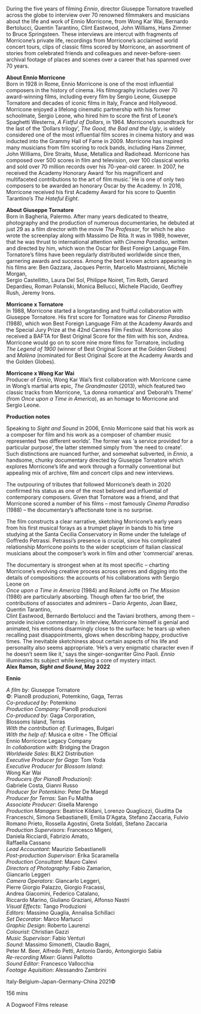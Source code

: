 

During the five years of filming _Ennio_, director Giuseppe Tornatore travelled across the globe to interview over 70 renowned filmmakers and musicians about the life and work of Ennio Morricone, from Wong Kar Wai, Bernardo Bertolucci, Quentin Tarantino, Clint Eastwood, John Williams, Hans Zimmer to Bruce Springsteen. These interviews are intercut with fragments of Morricone’s private life, recordings from Morricone’s acclaimed world concert tours, clips of classic films scored by Morricone, an assortment of stories from celebrated friends and colleagues and never-before-seen archival footage of places and scenes over a career that has spanned over 70 years.

**About Ennio Morricone**  
Born in 1928 in Rome, Ennio Morricone is one of the most influential composers in the history of cinema. His filmography includes over 70 award-winning films, including every film by Sergio Leone, Giuseppe Tornatore and decades of iconic films in Italy, France and Hollywood. Morricone enjoyed a lifelong cinematic partnership with his former schoolmate, Sergio Leone, who hired him to score the first of Leone’s Spaghetti Westerns, _A Fistful of Dollars_, in 1964. Morricone’s soundtrack for the last of the ‘Dollars trilogy’, _The Good, the Bad and the Ugly_, is widely considered one of the most influential film scores in cinema history and was inducted into the Grammy Hall of Fame in 2009. Morricone has inspired many musicians from film scoring to rock bands, including Hans Zimmer, John Williams, Dire Straits, Muse, Metallica and Radiohead. Morricone has composed over 500 scores in film and television, over 100 classical works and sold over 70 million records over his 70-year-old career. In 2007, he received the Academy Honorary Award ‘for his magnificent and multifaceted contributions to the art of film music.’ He is one of only two composers to be awarded an honorary Oscar by the Academy. In 2016, Morricone received his first Academy Award for his score to Quentin Tarantino’s _The Hateful Eight_.

**About Giuseppe Tornatore**  
Born in Bagheria, Palermo. After many years dedicated to theatre, photography and the production of numerous documentaries, he debuted at just 29 as a film director with the movie _The Professor_, for which he also wrote the screenplay along with Massimo De Rita. It was in 1989, however, that he was thrust to international attention with _Cinema Paradiso_, written and directed by him, which won the Oscar for Best Foreign Language Film. Tornatore’s films have been regularly distributed worldwide since then, garnering awards and success. Among the best known actors appearing in his films are:  Ben Gazzara, Jacques Perrin, Marcello Mastroianni, Michèle Morgan,  
Sergio Castellitto, Laura Del Sol, Philippe Noiret, Tim Roth, Gerard Depardieu, Roman Polanski, Monica Bellucci, Michele Placido, Geoffrey Rush,  Jeremy Irons.

**Morricone x Tornatore**  
In 1988, Morricone started a longstanding and fruitful collaboration with Giuseppe Tornatore. His first score for Tornatore was for _Cinema Paradiso_ (1988), which won Best Foreign Language Film at the Academy Awards and the  Special Jury Prize at the 42nd Cannes Film Festival. Morricone also received a BAFTA for Best  Original Score for the film with his son, Andrea. Morricone would go on to score nine more films  for Tornatore, including  
_The Legend of 1900_ (winner of Best Original Score at the Golden  Globes) and _Malèna_ (nominated for Best Original Score at the Academy Awards and the  Golden Globes).

**Morricone x Wong Kar Wai**  
Producer of _Ennio_, Wong Kar Wai’s first collaboration with Morricone came in Wong’s martial arts epic, _The Grandmaster_ (2013), which featured two classic tracks from Morricone, ‘La donna romantica’ and ‘Deborah’s Theme’ (from _Once upon a Time in America_), as an homage to Morricone and Sergio Leone.

**Production notes**

Speaking to _Sight and Sound_ in 2006, Ennio Morricone said that his work as a composer for film and his work as a composer of chamber music represented ‘two different worlds’. The former was ‘a service provided for a particular purpose’, the latter stemmed simply from ‘the need to create’. Such distinctions are nuanced further, and somewhat subverted, in _Ennio_, a handsome, chunky documentary directed by Giuseppe Tornatore which explores Morricone’s life and work through a formally conventional but appealing mix of archive, film and concert clips and new interviews.

The outpouring of tributes that followed Morricone’s death in 2020 confirmed his status as one of the most beloved and influential of contemporary composers. Given that Tornatore was a friend, and that Morricone scored a number of his films – most famously _Cinema Paradiso_ (1988) – the documentary’s affectionate tone is no surprise.

The film constructs a clear narrative, sketching Morricone’s early years from his first musical forays as a trumpet player in bands to his time studying at the Santa Cecilia Conservatory in Rome under the tutelage of Goffredo Petrassi. Petrassi’s presence is crucial, since his complicated relationship Morricone points to the wider scepticism of Italian classical musicians about the composer’s work in film and other ‘commercial’ arenas.

The documentary is strongest when at its most specific – charting Morricone’s evolving creative process across genres and digging into the details of compositions: the accounts of his collaborations with Sergio Leone on  
_Once upon a Time in America_ (1984) and Roland Joffé on _The Mission_ (1986) are particularly absorbing. Though often far too brief, the contributions of associates and admirers – Dario Argento, Joan Baez, Quentin Tarantino,  
Clint Eastwood, Bernardo Bertolucci and the Taviani brothers, among them – provide incisive commentary. In interview, Morricone himself is genial and animated, his emotions disarmingly close to the surface: he tears up when recalling past disappointments, glows when describing happy, productive times. The inevitable sketchiness about certain aspects of his life and personality also seems appropriate. ‘He’s a very enigmatic character even if he doesn’t seem like it,’ says the singer-songwriter Gino Paoli. _Ennio_ illuminates its subject while keeping a core of mystery intact.  
**Alex Ramon, _Sight and Sound_, May 2022**
<br>

**Ennio**

_A film by_: Giuseppe Tornatore  
©: PianoB produzioni, Potemkino, Gaga, Terras  
_Co-produced by_: Potemkino  
_Production Company_: PianoB produzioni  
_Co-produced by_: Gaga Corporation,  
Blossoms Island, Terras  
_With the contribution of_: Eurimages, Bulgari  
_With the help of_: Musica e oltre - The Official  
Ennio Morricone Legacy Company  
_In collaboration with_: Bridging the Dragon  
_Worldwide Sales_: BLK2 Distribution  
_Executive Producer for Gaga_: Tom Yoda  
_Executive Producer for Blossom Island_:  
Wong Kar Wai  
_Producers (for PianoB Produzioni)_:  
Gabriele Costa, Gianni Russo  
_Producer for Potemkino_: Peter De Maegd  
_Producer for Terras_: San Fu Maltha  
_Associate Producer_: Gisella Marengo  
_Production Managers_: Beatrice Kildani, Lorenzo Quagliozzi, Giuditta De Franceschi, Simona Sebastianelli, Emilia D'Agata, Stefano Zaccaria, Fulvio Romano Prieto, Rossella Agostini, Greta Soldati, Stefano Zaccaria  
_Production Supervisors_: Francesco Migeni,  
Daniela Ricciardi, Fabrizio Amato,  
Raffaella Cassano  
_Lead Accountant_: Maurizio Sebastianelli  
_Post-production Supervisor_: Erika Scaramella  
_Production Consultant_: Mauro Calevi  
_Directors of Photography_: Fabio Zamarion,  
Giancarlo Leggeri  
_Camera Operators_: Giancarlo Leggeri,  
Pierre Giorgio Palazzo, Giorgio Fracassi,  
Andrea Giacomini, Federico Catalano,  
Riccardo Marino, Giuliano Graziani, Alfonso Nastri  
_Visual Effects_: Tango Produzioni  
_Editors_: Massimo Quaglia, Annalisa Schillaci  
_Set Decorator_: Marco Martucci  
_Graphic Design_: Roberto Laurenzi  
_Colourist_: Christian Gazzi  
_Music Supervisor_: Fabio Venturi  
_Sound_: Massimo Simonetti, Claudio Bagni,  
Peter M. Beer, Alfredo Petti, Antonio Dardo, Antongiorgio Sabia  
_Re-recording Mixer_: Gianni Pallotto  
_Sound Editor_: Francesco Vallocchia  
_Footage Aquisition_: Alessandro Zambrini

Italy-Belgium-Japan-Germany-China 2021©

156 mins

A Dogwoof Films release
<!--stackedit_data:
eyJoaXN0b3J5IjpbMzk3MjgwMjddfQ==
-->